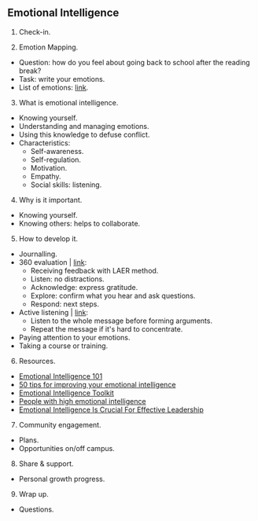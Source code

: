 ## Emotional Intelligence

1. Check-in.

2. Emotion Mapping.
- Question: how do you feel about going back to school after the reading break?
- Task: write your emotions.
- List of emotions: [link](https://inversestudio.com/emotions%20word%20list.pdf#page=2).

3. What is emotional intelligence.
- Knowing yourself.
- Understanding and managing emotions.
- Using this knowledge to defuse conflict.
- Characteristics:
    * Self-awareness.
    * Self-regulation.
    * Motivation.
    * Empathy.
    * Social skills: listening.

4. Why is it important.
- Knowing yourself.
- Knowing others: helps to collaborate.

5. How to develop it.
- Journalling.
- 360 evaluation | [link](https://www.predictiveindex.com/blog/360-evaluations-everything-you-need-to-know/):
    * Receiving feedback with LAER method.
    * Listen: no distractions.
    * Acknowledge: express gratitude.
    * Explore: confirm what you hear and ask questions.
    * Respond: next steps.
- Active listening | [link](https://www.mindtools.com/az4wxv7/active-listening):
    * Listen to the whole message before forming arguments.
    * Repeat the message if it's hard to concentrate.
- Paying attention to your emotions.
- Taking a course or training.

6. Resources.
- [Emotional Intelligence 101](https://students.ubc.ca/ubclife/series/emotional-intelligence-101)
- [50 tips for improving your emotional intelligence](https://www.rochemartin.com/blog/50-tips-improving-emotional-intelligence)
- [Emotional Intelligence Toolkit](https://www.helpguide.org/articles/mental-health/emotional-intelligence-toolkit.htm)
- [People with high emotional intelligence](https://www.cnbc.com/2023/11/19/people-with-high-emotional-intelligence-never-do-these-things-when-talking-to-others.html)
- [Emotional Intelligence Is Crucial For Effective Leadership](https://www.forbes.com/sites/forbesbusinesscouncil/2023/07/25/why-emotional-intelligence-is-crucial-for-effective-leadership/?sh=2e2930964478)

7. Community engagement.
- Plans.
- Opportunities on/off campus.

8. Share & support.
- Personal growth progress.

9. Wrap up.
- Questions.

